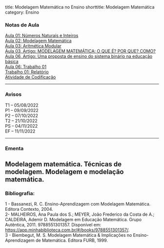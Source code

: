 title: Modelagem Matemática no Ensino
shorttitle: Modelagem Matemática
category: Ensino

### Notas de Aula

[Aula 01: Números Naturais e Inteiros]({static}/arquivos/Modelagem_Matematica:Aula_01.pdf)  
[Aula 02: Modelagem Matemática]({static}/arquivos/Modelagem_Matematica:Aula_02.pdf)  
[Aula 03: Aritmética Modular]({static}/arquivos/Modelagem_Matematica:Aula_03.pdf)  
[Aula 03, Artigo: MODELAGEM MATEMÁTICA: O QUE É? POR QUE? COMO? ]({static}/arquivos/Artigo_Aula_03.pdf)  
[Aula 06, Artigo: Uma proposta de ensino do sistema binário na educação básica ]({static}/arquivos/Artigo_Aula_06.pdf)  
[Aula 06: Trabalho 01]({static}/arquivos/Aula_06_Trabalho_1.pdf)  
[Trabalho 01: Relatório]({static}/arquivos/Trabalho_1_Relatorio.pdf)  
[Atividade de Codificação]({static}/arquivos/Atividades_Codificacao.pdf)  







---

### Avisos


T1 – 05/08/2022  
P1 – 09/09/2022  
P2 – 07/10/2022  
T2 – 21/10/2022  
PS – 04/11/2022  
EF – 11/11/2022

---

### Ementa

Modelagem matemática. Técnicas de modelagem. Modelagem e modelação matemática.
---

### Bibliografia:
1 - Bassanezi, R. C. Ensino-Aprendizagem com Modelagem Matemática. Editora Contexto, 2004.  
2- MALHEIROS, Ana Paula dos S.; MEYER, João Frederico da Costa de A.; CALDEIRA, Ademir D. Modelagem em Educação Matemática. Grupo Autêntica, 2011. 9788551301357. Disponível em: https://app.minhabiblioteca.com.br/#/books/9788551301357/.  
3 - Biembegut, M. S. Modelagem Matemática & Implicações no Ensino-Aprendizagem de Matemática.
Editora FURB, 1999.

